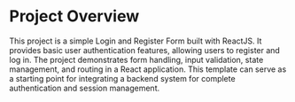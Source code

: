 # Project Overview

This project is a simple Login and Register Form built with ReactJS. It provides basic user authentication features, allowing users to register and log in. The project demonstrates form handling, input validation, state management, and routing in a React application. This template can serve as a starting point for integrating a backend system for complete authentication and session management.
